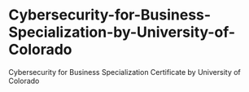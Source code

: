 # Cybersecurity-for-Business-Specialization-by-University-of-Colorado
Cybersecurity for Business Specialization Certificate by University of Colorado
